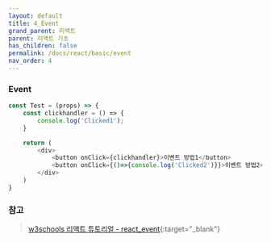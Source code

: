 ```yaml
---
layout: default
title: 4_Event
grand_parent: 리액트
parent: 리액트 기초
has_children: false
permalink: /docs/react/basic/event
nav_order: 4
---
```




### **Event**  

```js
const Test = (props) => {
    const clickhandler = () => {
        console.log('Clicked1');
    }

    return (
        <div>
            <button onClick={clickhandler}>이벤트 방법1</button>
            <button onClick={()=>{console.log('Clicked2')}}>이벤트 방법2</button>
        </div>
    )
}
```




### **참고**
> [w3schools 리액트 튜토리얼 - react_event](https://www.w3schools.com/REACT/react_events.asp){:target="_blank"}

